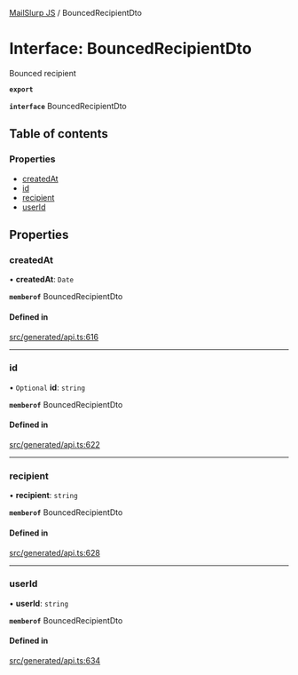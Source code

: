 [MailSlurp JS](../README.md) / BouncedRecipientDto

# Interface: BouncedRecipientDto

Bounced recipient

**`export`**

**`interface`** BouncedRecipientDto

## Table of contents

### Properties

- [createdAt](BouncedRecipientDto.md#createdat)
- [id](BouncedRecipientDto.md#id)
- [recipient](BouncedRecipientDto.md#recipient)
- [userId](BouncedRecipientDto.md#userid)

## Properties

### createdAt

• **createdAt**: `Date`

**`memberof`** BouncedRecipientDto

#### Defined in

[src/generated/api.ts:616](https://github.com/mailslurp/mailslurp-client/blob/6bcf839/src/generated/api.ts#L616)

___

### id

• `Optional` **id**: `string`

**`memberof`** BouncedRecipientDto

#### Defined in

[src/generated/api.ts:622](https://github.com/mailslurp/mailslurp-client/blob/6bcf839/src/generated/api.ts#L622)

___

### recipient

• **recipient**: `string`

**`memberof`** BouncedRecipientDto

#### Defined in

[src/generated/api.ts:628](https://github.com/mailslurp/mailslurp-client/blob/6bcf839/src/generated/api.ts#L628)

___

### userId

• **userId**: `string`

**`memberof`** BouncedRecipientDto

#### Defined in

[src/generated/api.ts:634](https://github.com/mailslurp/mailslurp-client/blob/6bcf839/src/generated/api.ts#L634)
